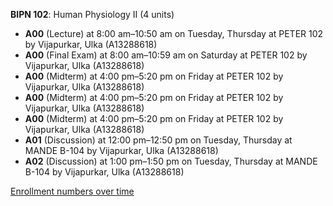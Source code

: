 **BIPN 102**: Human Physiology II (4 units)

- **A00** (Lecture) at 8:00 am–10:50 am on Tuesday, Thursday at PETER 102 by Vijapurkar, Ulka (A13288618)
- **A00** (Final Exam) at 8:00 am–10:59 am on Saturday at PETER 102 by Vijapurkar, Ulka (A13288618)
- **A00** (Midterm) at 4:00 pm–5:20 pm on Friday at PETER 102 by Vijapurkar, Ulka (A13288618)
- **A00** (Midterm) at 4:00 pm–5:20 pm on Friday at PETER 102 by Vijapurkar, Ulka (A13288618)
- **A00** (Midterm) at 4:00 pm–5:20 pm on Friday at PETER 102 by Vijapurkar, Ulka (A13288618)
- **A01** (Discussion) at 12:00 pm–12:50 pm on Tuesday, Thursday at MANDE B-104 by Vijapurkar, Ulka (A13288618)
- **A02** (Discussion) at 1:00 pm–1:50 pm on Tuesday, Thursday at MANDE B-104 by Vijapurkar, Ulka (A13288618)

[Enrollment numbers over time](./BIPN102.tsv)
